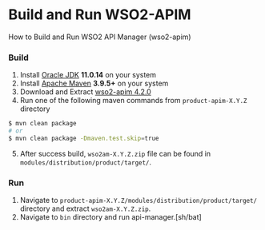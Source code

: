 # Build and Run WSO2-APIM
How to Build and Run WSO2 API Manager (wso2-apim)

### Build
1. Install [Oracle JDK](https://github.com/pooyanazari/EnterpriseInfrastructure/blob/main/JavaFamily/InstallJDK.md) __11.0.14__ on your system
2. Install [Apache Maven](https://github.com/pooyanazari/EnterpriseInfrastructure/blob/main/JavaFamily/InstallMaven.md) __3.9.5+__ on your system
3. Download and Extract [wso2-apim 4.2.0](https://github.com/wso2/product-apim/releases/tag/v4.2.0)
4. Run one of the following maven commands from `product-apim-X.Y.Z` directory
```bash
$ mvn clean package
# or
$ mvn clean package -Dmaven.test.skip=true
```
5. After success build, `wso2am-X.Y.Z.zip` file can be found in `modules/distribution/product/target/`.

### Run
1. Navigate to `product-apim-X.Y.Z/modules/distribution/product/target/` directory and extract `wso2am-X.Y.Z.zip`.
2. Navigate to `bin` directory and run api-manager.[sh/bat]